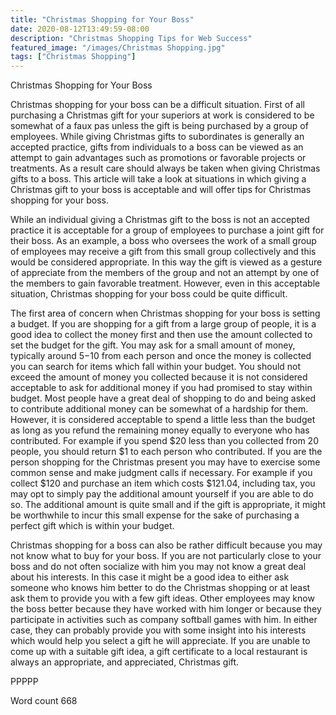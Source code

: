 ```yaml
---
title: "Christmas Shopping for Your Boss"
date: 2020-08-12T13:49:59-08:00
description: "Christmas Shopping Tips for Web Success"
featured_image: "/images/Christmas Shopping.jpg"
tags: ["Christmas Shopping"]
---
```


Christmas Shopping for Your Boss

Christmas shopping for your boss can be a difficult situation. First of all purchasing a Christmas gift for your superiors at work is considered to be somewhat of a faux pas unless the gift is being purchased by a group of employees. While giving Christmas gifts to subordinates is generally an accepted practice, gifts from individuals to a boss can be viewed as an attempt to gain advantages such as promotions or favorable projects or treatments. As a result care should always be taken when giving Christmas gifts to a boss. This article will take a look at situations in which giving a Christmas gift to your boss is acceptable and will offer tips for Christmas shopping for your boss.

While an individual giving a Christmas gift to the boss is not an accepted practice it is acceptable for a group of employees to purchase a joint gift for their boss. As an example, a boss who oversees the work of a small group of employees may receive a gift from this small group collectively and this would be considered appropriate. In this way the gift is viewed as a gesture of appreciate from the members of the group and not an attempt by one of the members to gain favorable treatment. However, even in this acceptable situation, Christmas shopping for your boss could be quite difficult. 

The first area of concern when Christmas shopping for your boss is setting a budget. If you are shopping for a gift from a large group of people, it is a good idea to collect the money first and then use the amount collected to set the budget for the gift. You may ask for a small amount of money, typically around $5-$10 from each person and once the money is collected you can search for items which fall within your budget. You should not exceed the amount of money you collected because it is not considered acceptable to ask for additional money if you had promised to stay within budget. Most people have a great deal of shopping to do and being asked to contribute additional money can be somewhat of a hardship for them. However, it is considered acceptable to spend a little less than the budget as long as you refund the remaining money equally to everyone who has contributed. For example if you spend $20 less than you collected from 20 people, you should return $1 to each person who contributed. If you are the person shopping for the Christmas present you may have to exercise some common sense and make judgment calls if necessary. For example if you collect $120 and purchase an item which costs $121.04, including tax, you may opt to simply pay the additional amount yourself if you are able to do so. The additional amount is quite small and if the gift is appropriate, it might be worthwhile to incur this small expense for the sake of purchasing a perfect gift which is within your budget.

Christmas shopping for a boss can also be rather difficult because you may not know what to buy for your boss. If you are not particularly close to your boss and do not often socialize with him you may not know a great deal about his interests. In this case it might be a good idea to either ask someone who knows him better to do the Christmas shopping or at least ask them to provide you with a few gift ideas. Other employees may know the boss better because they have worked with him longer or because they participate in activities such as company softball games with him. In either case, they can probably provide you with some insight into his interests which would help you select a gift he will appreciate. If you are unable to come up with a suitable gift idea, a gift certificate to a local restaurant is always an appropriate, and appreciated, Christmas gift. 

PPPPP

Word count 668



